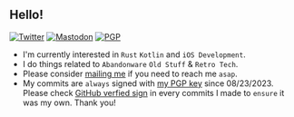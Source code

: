 

<!--
**skadomsky/skadomsky** is a ✨ _special_ ✨ repository because its `README.md` (this file) appears on your GitHub profile.

Here are some ideas to get you started:

- 🔭 I’m currently working on ...
- 🌱 I’m currently learning ...
- 👯 I’m looking to collaborate on ...
- 🤔 I’m looking for help with ...
- 💬 Ask me about ...
- 📫 How to reach me: ...
- 😄 Pronouns: ...
- ⚡ Fun fact: ...
-->
## Hello!
[![Twitter](https://img.shields.io/static/v1?label=Twitter&message=@hsiang_latt&color=1DA1F2)](https://twitter.com/hsiang_latt)
[![Mastodon](https://img.shields.io/badge/Mastodon-%40skadomsky@mastodon.world-blueviolet)](https://mastodon.world/@skadomsky)
[![PGP](https://img.shields.io/badge/PGP-public_keys-grey)](https://skadomsky.com/about/2603F9E48101C8F3DD36CDA9D9CE05A053343EE3.asc)
<!--
[self langSpoken: [[NSArray alloc] initWithObjects: @"zh", @"en", @"ru"];
[self usedLanguages: [NSDictionary dictionaryWithObjectsandKeys: @"Objective-C",
@"Skilled",@"C/C++", @"Won't practice",@"Rust", @"Newbie"]];
self.sayHello();
```
-->
- I'm currently interested in `Rust` `Kotlin` and  `iOS Development`.
- I do things related to `Abandonware` `Old Stuff` & `Retro Tech`.
- Please consider <a href="mailto:webmaster@skadomsky.com">mailing me</a> if you need to reach me `asap`.
- My commits are `always` signed with [my PGP key](https://skadomsky.com/about/2603F9E48101C8F3DD36CDA9D9CE05A053343EE3.asc) since 08/23/2023. Please check [GitHub verfied sign](https://docs.github.com/en/authentication/managing-commit-signature-verification/signing-commits) in every commits I made to `ensure` it was my own. Thank you! <!-- Profile via [@nanimonothing_](https://twitter.com/nanimonothing_)nanimonothing_, author permitted. -->

